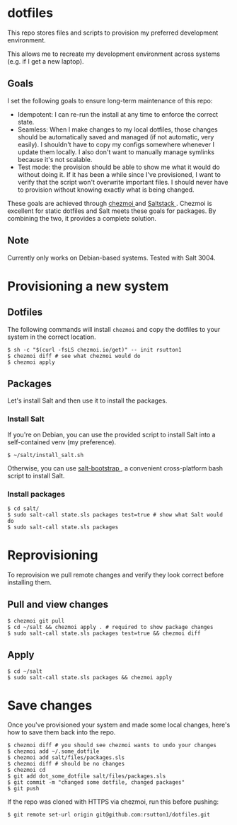 # dotfiles

This repo stores files and scripts to provision my preferred development
environment.

This allows me to recreate my development environment across systems (e.g. if I
get a new laptop).

## Goals

I set the following goals to ensure long-term maintenance of this repo:

  - Idempotent: I can re-run the install at any time to enforce the correct
    state.
  - Seamless: When I make changes to my local dotfiles, those changes should be
    automatically saved and managed (if not automatic, very easily). I
    shouldn't have to copy my configs somewhere whenever I update them locally.
    I also don't want to manually manage symlinks because it's not scalable.
  - Test mode: the provision should be able to show me what it would do without
    doing it. If it has been a while since I've provisioned, I want to verify
    that the script won't overwrite important files. I should never have to
    provision without knowing exactly what is being changed.

These goals are achieved through [ chezmoi ](https://www.chezmoi.io/) and [
Saltstack ](https://saltproject.io/). Chezmoi is excellent for static dotfiles
and Salt meets these goals for packages. By combining the two, it provides a
complete solution.

## Note

Currently only works on Debian-based systems. Tested with Salt 3004.

# Provisioning a new system

## Dotfiles

The following commands will install `chezmoi` and copy the dotfiles to your
system in the correct location.

```
$ sh -c "$(curl -fsLS chezmoi.io/get)" -- init rsutton1
$ chezmoi diff # see what chezmoi would do
$ chezmoi apply
```

## Packages

Let's install Salt and then use it to install the packages.

### Install Salt

If you're on Debian, you can use the provided script to install Salt into a
self-contained venv (my preference).

```
$ ~/salt/install_salt.sh
```

Otherwise, you can use [ salt-bootstrap
](https://github.com/saltstack/salt-bootstrap#install-using-curl), a convenient
cross-platform bash script to install Salt.

### Install packages

```
$ cd salt/
$ sudo salt-call state.sls packages test=true # show what Salt would do
$ sudo salt-call state.sls packages
```

# Reprovisioning

To reprovision we pull remote changes and verify they look correct before
installing them.

## Pull and view changes

```
$ chezmoi git pull
$ cd ~/salt && chezmoi apply . # required to show package changes
$ sudo salt-call state.sls packages test=true && chezmoi diff
```

## Apply

```
$ cd ~/salt
$ sudo salt-call state.sls packages && chezmoi apply
```

# Save changes

Once you've provisioned your system and made some local changes, here's how to
save them back into the repo.

```
$ chezmoi diff # you should see chezmoi wants to undo your changes
$ chezmoi add ~/.some_dotfile
$ chezmoi add salt/files/packages.sls
$ chezmoi diff # should be no changes
$ chezmoi cd
$ git add dot_some_dotfile salt/files/packages.sls
$ git commit -m "changed some dotfile, changed packages"
$ git push
```

If the repo was cloned with HTTPS via chezmoi, run this before pushing:

```
$ git remote set-url origin git@github.com:rsutton1/dotfiles.git
```
